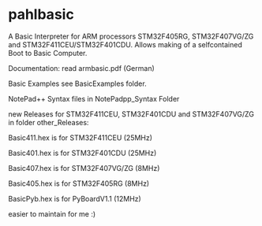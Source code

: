 # pahlbasic

A Basic Interpreter for ARM processors STM32F405RG, STM32F407VG/ZG and STM32F411CEU/STM32F401CDU. 
Allows making of a selfcontained Boot to Basic Computer.

Documentation: read armbasic.pdf (German)

Basic Examples see BasicExamples folder.

NotePad++ Syntax files in NotePadpp_Syntax Folder


new Releases for STM32F411CEU, STM32F401CDU and STM32F407VG/ZG in folder other_Releases:

Basic411.hex is for STM32F411CEU   (25MHz)

Basic401.hex is for STM32F401CDU   (25MHz)

Basic407.hex is for STM32F407VG/ZG (8MHz)

Basic405.hex is for STM32F405RG		 (8MHz)

BasicPyb.hex is for PyBoardV1.1    (12MHz)	


easier to maintain for me :)

